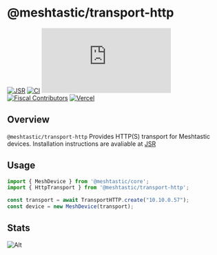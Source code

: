 # @meshtastic/transport-http

[![JSR](https://jsr.io/badges/@meshtastic/transport-http)](https://jsr.io/@meshtastic/transport-http)
[![CI](https://img.shields.io/github/actions/workflow/status/meshtastic/js/ci.yml?branch=master&label=actions&logo=github&color=yellow)](https://github.com/meshtastic/js/actions/workflows/ci.yml)
[![CLA assistant](https://cla-assistant.io/readme/badge/meshtastic/meshtastic.js)](https://cla-assistant.io/meshtastic/meshtastic.js)
[![Fiscal Contributors](https://opencollective.com/meshtastic/tiers/badge.svg?label=Fiscal%20Contributors&color=deeppink)](https://opencollective.com/meshtastic/)
[![Vercel](https://img.shields.io/static/v1?label=Powered%20by&message=Vercel&style=flat&logo=vercel&color=000000)](https://vercel.com?utm_source=meshtastic&utm_campaign=oss)

## Overview

`@meshtastic/transport-http` Provides HTTP(S) transport for Meshtastic devices.
Installation instructions are avaliable at [JSR](https://jsr.io/@meshtastic/transport-http)

## Usage

```ts
import { MeshDevice } from '@meshtastic/core';
import { HttpTransport } from '@meshtastic/transport-http';

const transport = await TransportHTTP.create("10.10.0.57");
const device = new MeshDevice(transport);
```

## Stats

![Alt](https://repobeats.axiom.co/api/embed/5330641586e92a2ec84676fedb98f6d4a7b25d69.svg "Repobeats analytics image")
